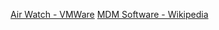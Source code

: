 [Air Watch - VMWare](https://www.air-watch.com/es/soluciones/administracion-de-dispositivos-moviles)
[MDM Software - Wikipedia](https://es.wikipedia.org/wiki/Mobile_device_management)


